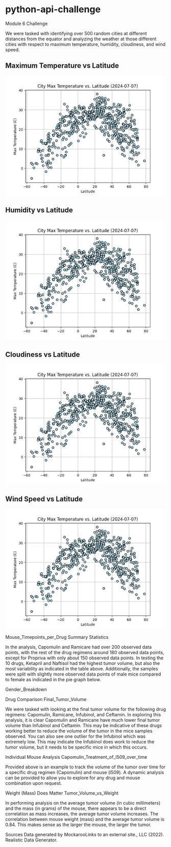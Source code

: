 # python-api-challenge
Module 6 Challenge

We were tasked with identifying over 500 random cities at different distances from the equator and analyzing the weather at those different cities with respect to maximum temperature, humidity, cloudiness, and wind speed.

## Maximum Temperature vs Latitude
![Maximum Temperature vs Latitude](https://github.com/rollernathan/python-api-challenge/blob/main/WeatherPy/output_data/Fig1.png)


## Humidity vs Latitude
![Humidity vs Latitude](https://github.com/rollernathan/python-api-challenge/blob/main/WeatherPy/output_data/Fig1.png)



## Cloudiness vs Latitude
![Cloudiness vs Latitude](https://github.com/rollernathan/python-api-challenge/blob/main/WeatherPy/output_data/Fig1.png)



## Wind Speed vs Latitude
![Wind Speed vs Latitude](https://github.com/rollernathan/python-api-challenge/blob/main/WeatherPy/output_data/Fig1.png)




Mouse_Timepoints_per_Drug Summary Statistics

In the analysis, Capomulin and Ramicare had over 200 observed data points, with the rest of the drug regimens around 180 observed data points, except for Propriva with only about 150 observed data points. In testing the 10 drugs, Ketapril and Naftisol had the highest tumor volume, but also the most variability as indicated in the table above. Additionally, the samples were split with slightly more observed data points of male mice compared to female as indicated in the pie graph below.

Gender_Breakdown

Drug Comparison
Final_Tumor_Volume

We were tasked with looking at the final tumor volume for the following drug regimens: Capomulin, Ramicane, Infubinol, and Ceftamin. In exploring this analysis, it is clear Capomulin and Ramicane have much lower final tumor volume than Infubinol and Ceftamin. This may be indicative of these drugs working better to reduce the volume of the tumor in the mice samples observed. You can also see one outlier for the Infubinol which was extremely low. This may indicate the Infubinol does work to reduce the tumor volume, but it needs to be specific mice in which this occurs.

Individual Mouse Analysis
Capomulin_Treatment_of_l509_over_time

Provided above is an example to track the volume of the tumor over time for a specific drug regimen (Capomulin) and mouse (l509). A dynamic analysis can be provided to allow you to explore for any drug and mouse combination upon request.

Weight (Mass) Does Matter
Tumor_Volume_vs_Weight

In performing analysis on the average tumor volume (in cubic millimeters) and the mass (in grams) of the mouse, there appears to be a direct correlation as mass increases, the average tumor volume increases. The correlation between mouse weight (mass) and the average tumor volume is 0.84. This makes sense as the larger the mouse, the larger the tumor.

Sources
Data generated by MockarooLinks to an external site., LLC (2022). Realistic Data Generator.
